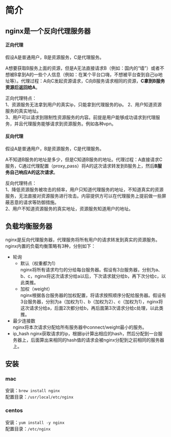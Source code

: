 # 简介

## nginx是一个反向代理服务器

#### 正向代理

假设A是普通用户，B是资源服务，C是代理服务。

A想要获取B服务上面的资源，但是A无法直接请求B（例如：国内的“墙”）或者不想被B拿到A的一些个人信息（例如：在某个平台口嗨，不想被平台查到自己ip地址等）。代理过程：A向C发起资源请求，C向B服务请求相同的资源，**C拿到B服务资源后返回给A**。

正向代理特点：  
1、资源服务无法拿到用户的真实ip，只能拿到代理服务的ip。 
2、用户知道资源服务的真实地址。  
3、用户可以请求到限制性资源服务的内容。前提是用户能够成功请求到代理服务，并且代理服务能够请求到资源服务。例如各种vpn。

#### 反向代理

假设A是普通用户，B是资源服务，C是代理服务。

A不知道B服务的地址是多少，但是C知道B服务的地址。代理过程：A直接请求C服务，C通过代理配置（proxy_pass）将A的这次请求转发到B服务上，然后**B服务自己响应A的这次请求**。

反向代理特点：  
1、降低资源服务被攻击的频率，用户只知道代理服务的地址，不知道真实的资源服务，无法直接对资源服务进行攻击。内容提供方可以在代理服务上提前做一些屏蔽恶意的请求等防御措施。  
2、用户不知道资源服务的真实地址，资源服务知道用户的地址。

## 负载均衡服务器

nginx是反向代理服务器，代理服务将所有用户的请求转发到真实的资源服务。nginx内置的负载均衡策略有3种，分别如下：
- 轮询
  - 默认（权重都为1）  
  nginx将所有请求均匀的分给每台服务器。假设有3台服务器，分别为a、b、c，nginx将这次请求分给a以后，下次请求就分给b，再下次分给c，以此类推。
  - 加权（weight）  
  nginx根据各台服务器的加权配置，将请求按照顺序分配给服务器。假设有3台服务器，分别为a（加权为1）、b（加权为2）、c（加权为1），nginx将这次请求分给a，后面2次都分给b，再后面第3次请求分给c处理，以此类推。
- 最少连接数  
  nginx将本次请求分配给所有服务器中connect/weight最小的服务。
- ip_hash
  nginx获取请求的ip，根据ip计算出相应的hash，然后分配到一台服务器上，后面算出来相同的hash值的请求会被nginx分配到之前相同的服务器上。

## 安装

### mac
安装：`brew install nginx`   
配置目录：`/usr/local/etc/nginx`

### centos
安装：`yum install -y nginx`     
配置目录：`/etc/nginx` 

